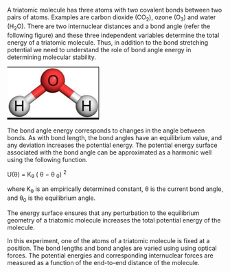 A triatomic molecule has three atoms with two covalent bonds between two pairs of atoms. Examples are carbon dioxide (CO<sub>2</sub>), ozone (O<sub>3</sub>) and water (H<sub>2</sub>O). There are two internuclear distances and a bond angle (refer the following figure) and these three independent variables determine the total energy of a triatomic molecule. Thus, in addition to the bond stretching potential we need to understand the role of bond angle energy in determining molecular stability.

<img src="images/water1.png">

The bond angle energy corresponds to changes in the angle between bonds. As with bond length, the bond angles have an equilibrium value, and any deviation increases the potential energy. The potential energy surface associated with the bond angle can be approximated as a harmonic well using the following function.

U(θ) = K<sub>θ</sub> ( θ − θ <sub>0</sub>) <sup>2</sup>

 where K<sub>θ</sub> is an empirically determined constant, θ is the current bond angle, and θ<sub>0</sub> is the equilibrium angle. 

The energy surface ensures that any perturbation to the equilibrium geometry of a triatomic molecule increases the total potential energy of the molecule.

In this experiment, one of the atoms of a triatomic molecule is fixed at a position. The bond lengths and bond angles are varied using using optical forces. The potential energies and corresponding internuclear forces are measured as a function of the end-to-end distance of the molecule. 
